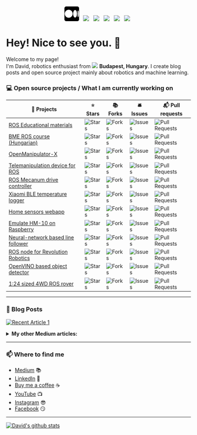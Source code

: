 <p align='center'>
<a href="https://medium.com/@david.dudas"><img height="40" src="https://github.com/dudasdavid/dudasdavid/blob/main/icon/medium.svg"></a>&nbsp;&nbsp;
<a href="https://www.linkedin.com/in/dudasdavid/"><img height="40" src="https://github.com/dudasdavid/dudasdavid/blob/main/icon/linkedin.svg"></a>&nbsp;&nbsp;
<a href="https://www.buymeacoffee.com/dudasdavid"><img height="40" src="https://github.com/dudasdavid/dudasdavid/blob/main/icon/coffee-cup.svg"></a>&nbsp;&nbsp;
<a href="https://www.youtube.com/channel/UCIlLU4F6OjgSLKGHUTe-_Kw"><img height="40" src="https://github.com/dudasdavid/dudasdavid/blob/main/icon/youtube.svg"></a>&nbsp;&nbsp;
<a href="https://instagram.com/ddudas"><img height="40" src="https://github.com/dudasdavid/dudasdavid/blob/main/icon/instagram.svg"></a>&nbsp;&nbsp;
<a href="https://www.facebook.com/dudasd/"><img height="40" src="https://github.com/dudasdavid/dudasdavid/blob/main/icon/facebook.svg"></a>&nbsp;&nbsp;
</p>

# Hey! Nice to see you. 👋

Welcome to my page! </br> I'm David, robotics enthusiast from <img src="https://raw.githubusercontent.com/dudasdavid/dudasdavid/main/icon/hungary.svg" width="13"/> <b>Budapest, Hungary</b>.
I create blog posts and open source project mainly about robotics and machine learning.

### 💻 Open source projects / What I am currently working on
<!--
      <td><img alt="Stars" src="https://img.shields.io/github/stars/dudasdavid/open_manipulator?style=flat-square&labelColor=343b41"/></td>
      <td><img alt="Forks" src="https://img.shields.io/github/forks/dudasdavid/open_manipulator?style=flat-square&labelColor=343b41"/></td>
      <td><img alt="Issues" src="https://img.shields.io/github/issues/dudasdavid/open_manipulator?style=flat-square&labelColor=343b41"/></td>
      <td><img alt="Pull Requests" src="https://img.shields.io/github/issues-pr/dudasdavid/open_manipulator?style=flat-square&labelColor=343b41"/></td>

https://github.com/hungarianrobot/Project-2-Mapping
-->


| 🚀 Projects                                                                           | ⭐ Stars | 📚 Forks | 🛎 Issues | 📬 Pull requests |
|----------------------------------------------------------------------------------------|----------|-----------|----------|-------------------|
| [ROS Educational materials](https://github.com/hungarianrobot)                         | <img alt="Stars" src="https://img.shields.io/github/stars/hungarianrobot/Project-2-Mapping?style=flat-square&labelColor=343b41"/> | <img alt="Forks" src="https://img.shields.io/github/forks/hungarianrobot/Project-2-Mapping?style=flat-square&labelColor=343b41"/> | <img alt="Issues" src="https://img.shields.io/github/issues/hungarianrobot/Project-2-Mapping?style=flat-square&labelColor=343b41"/> | <img alt="Pull Requests" src="https://img.shields.io/github/issues-pr/hungarianrobot/Project-2-Mapping?style=flat-square&labelColor=343b41"/> |
| [BME ROS course (Hungarian)](https://github.com/MOGI-ROS)                         | <img alt="Stars" src="https://img.shields.io/github/stars/MOGI-ROS/Week-1-2-Introduction-to-ROS?style=flat-square&labelColor=343b41"/> | <img alt="Forks" src="https://img.shields.io/github/forks/MOGI-ROS/Week-1-2-Introduction-to-ROS?style=flat-square&labelColor=343b41"/> | <img alt="Issues" src="https://img.shields.io/github/issues/MOGI-ROS/Week-1-2-Introduction-to-ROS?style=flat-square&labelColor=343b41"/> | <img alt="Pull Requests" src="https://img.shields.io/github/issues-pr/MOGI-ROS/Week-1-2-Introduction-to-ROS?style=flat-square&labelColor=343b41"/> |
| [OpenManipulator-X](https://github.com/dudasdavid/open_manipulator)                    | <img alt="Stars" src="https://img.shields.io/github/stars/dudasdavid/open_manipulator?style=flat-square&labelColor=343b41"/> | <img alt="Forks" src="https://img.shields.io/github/forks/dudasdavid/open_manipulator?style=flat-square&labelColor=343b41"/> | <img alt="Issues" src="https://img.shields.io/github/issues/dudasdavid/open_manipulator?style=flat-square&labelColor=343b41"/> | <img alt="Pull Requests" src="https://img.shields.io/github/issues-pr/dudasdavid/open_manipulator?style=flat-square&labelColor=343b41"/> |
| [Telemanipulation device for ROS](https://github.com/dudasdavid/HapticDevice)          | <img alt="Stars" src="https://img.shields.io/github/stars/dudasdavid/HapticDevice?style=flat-square&labelColor=343b41"/> | <img alt="Forks" src="https://img.shields.io/github/forks/dudasdavid/HapticDevice?style=flat-square&labelColor=343b41"/> | <img alt="Issues" src="https://img.shields.io/github/issues/dudasdavid/HapticDevice?style=flat-square&labelColor=343b41"/> | <img alt="Pull Requests" src="https://img.shields.io/github/issues-pr/dudasdavid/HapticDevice?style=flat-square&labelColor=343b41"/> |
| [ROS Mecanum drive controller](https://github.com/dudasdavid/mecanum_drive)          | <img alt="Stars" src="https://img.shields.io/github/stars/dudasdavid/mecanum_drive?style=flat-square&labelColor=343b41"/> | <img alt="Forks" src="https://img.shields.io/github/forks/dudasdavid/mecanum_drive?style=flat-square&labelColor=343b41"/> | <img alt="Issues" src="https://img.shields.io/github/issues/dudasdavid/mecanum_drive?style=flat-square&labelColor=343b41"/> | <img alt="Pull Requests" src="https://img.shields.io/github/issues-pr/dudasdavid/mecanum_drive?style=flat-square&labelColor=343b41"/> |
| [Xiaomi BLE temperature logger](https://github.com/dudasdavid/XiaomiTemperatureSensor)          | <img alt="Stars" src="https://img.shields.io/github/stars/dudasdavid/XiaomiTemperatureSensor?style=flat-square&labelColor=343b41"/> | <img alt="Forks" src="https://img.shields.io/github/forks/dudasdavid/XiaomiTemperatureSensor?style=flat-square&labelColor=343b41"/> | <img alt="Issues" src="https://img.shields.io/github/issues/dudasdavid/XiaomiTemperatureSensor?style=flat-square&labelColor=343b41"/> | <img alt="Pull Requests" src="https://img.shields.io/github/issues-pr/dudasdavid/XiaomiTemperatureSensor?style=flat-square&labelColor=343b41"/> |
| [Home sensors webapp](https://github.com/dudasdavid/HomeSensorsWebApp)          | <img alt="Stars" src="https://img.shields.io/github/stars/dudasdavid/HomeSensorsWebApp?style=flat-square&labelColor=343b41"/> | <img alt="Forks" src="https://img.shields.io/github/forks/dudasdavid/HomeSensorsWebApp?style=flat-square&labelColor=343b41"/> | <img alt="Issues" src="https://img.shields.io/github/issues/dudasdavid/HomeSensorsWebApp?style=flat-square&labelColor=343b41"/> | <img alt="Pull Requests" src="https://img.shields.io/github/issues-pr/dudasdavid/HomeSensorsWebApp?style=flat-square&labelColor=343b41"/> |
| [Emulate HM-10 on Raspberry](https://github.com/dudasdavid/Raspberry-HM-10)          | <img alt="Stars" src="https://img.shields.io/github/stars/dudasdavid/Raspberry-HM-10?style=flat-square&labelColor=343b41"/> | <img alt="Forks" src="https://img.shields.io/github/forks/dudasdavid/Raspberry-HM-10?style=flat-square&labelColor=343b41"/> | <img alt="Issues" src="https://img.shields.io/github/issues/dudasdavid/Raspberry-HM-10?style=flat-square&labelColor=343b41"/> | <img alt="Pull Requests" src="https://img.shields.io/github/issues-pr/dudasdavid/Raspberry-HM-10?style=flat-square&labelColor=343b41"/> |
| [Neural-network based line follower](https://github.com/dudasdavid/line_follower)      | <img alt="Stars" src="https://img.shields.io/github/stars/dudasdavid/line_follower?style=flat-square&labelColor=343b41"/> | <img alt="Forks" src="https://img.shields.io/github/forks/dudasdavid/line_follower?style=flat-square&labelColor=343b41"/> | <img alt="Issues" src="https://img.shields.io/github/issues/dudasdavid/line_follower?style=flat-square&labelColor=343b41"/> | <img alt="Pull Requests" src="https://img.shields.io/github/issues-pr/dudasdavid/line_follower?style=flat-square&labelColor=343b41"/> |
| [ROS node for Revolution Robotics](https://github.com/dudasdavid/revvyframework_ros)   | <img alt="Stars" src="https://img.shields.io/github/stars/dudasdavid/revvyframework_ros?style=flat-square&labelColor=343b41"/> | <img alt="Forks" src="https://img.shields.io/github/forks/dudasdavid/revvyframework_ros?style=flat-square&labelColor=343b41"/> | <img alt="Issues" src="https://img.shields.io/github/issues/dudasdavid/revvyframework_ros?style=flat-square&labelColor=343b41"/> | <img alt="Pull Requests" src="https://img.shields.io/github/issues-pr/dudasdavid/revvyframework_ros?style=flat-square&labelColor=343b41"/> |
| [OpenVINO based object detector](https://github.com/dudasdavid/OpenVINO-ObjectDetector)| <img alt="Stars" src="https://img.shields.io/github/stars/dudasdavid/OpenVINO-ObjectDetector?style=flat-square&labelColor=343b41"/> | <img alt="Forks" src="https://img.shields.io/github/forks/dudasdavid/OpenVINO-ObjectDetector?style=flat-square&labelColor=343b41"/> | <img alt="Issues" src="https://img.shields.io/github/issues/dudasdavid/OpenVINO-ObjectDetector?style=flat-square&labelColor=343b41"/> | <img alt="Pull Requests" src="https://img.shields.io/github/issues-pr/dudasdavid/OpenVINO-ObjectDetector?style=flat-square&labelColor=343b41"/> |
| [1:24 sized 4WD ROS rover](https://github.com/dudasdavid/4WD-ROS-Rover)                | <img alt="Stars" src="https://img.shields.io/github/stars/dudasdavid/4WD-ROS-Rover?style=flat-square&labelColor=343b41"/> | <img alt="Forks" src="https://img.shields.io/github/forks/dudasdavid/4WD-ROS-Rover?style=flat-square&labelColor=343b41"/> | <img alt="Issues" src="https://img.shields.io/github/issues/dudasdavid/4WD-ROS-Rover?style=flat-square&labelColor=343b41"/> | <img alt="Pull Requests" src="https://img.shields.io/github/issues-pr/dudasdavid/4WD-ROS-Rover?style=flat-square&labelColor=343b41"/> |


---

### 📰 Blog Posts
<a target="_blank" href="https://github-readme-medium-recent-article.vercel.app/medium/@david.dudas/1"><img src="https://github-readme-medium-recent-article.vercel.app/medium/@david.dudas/1" alt="Recent Article 1"></a>
 
<details>
<summary><strong>My other Medium articles:</strong></summary>
 
<a target="_blank" href="https://github-readme-medium-recent-article.vercel.app/medium/@david.dudas/0"><img src="https://github-readme-medium-recent-article.vercel.app/medium/@david.dudas/0" alt="Recent Article 0"></a>
  
<a target="_blank" href="https://github-readme-medium-recent-article.vercel.app/medium/@david.dudas/2"><img src="https://github-readme-medium-recent-article.vercel.app/medium/@david.dudas/2" alt="Recent Article 2"></a>
</details>

---

### 📫 Where to find me
- [Medium](https://medium.com/@david.dudas) :books:
- [LinkedIn](https://www.linkedin.com/in/dudasdavid/) :briefcase:
- [Buy me a coffee](https://www.buymeacoffee.com/dudasdavid) :coffee:
- [YouTube](https://www.youtube.com/channel/UCIlLU4F6OjgSLKGHUTe-_Kw) :tv:
- [Instagram](https://instagram.com/ddudas) :sunglasses:
- [Facebook](https://www.facebook.com/dudasd/) :smirk:  

---

[![David's github stats](https://github-readme-stats.vercel.app/api?username=dudasdavid&count_private=true&show_icons=true&theme=tokyonight&hide_rank=false)](https://github.com/anuraghazra/github-readme-stats)
<!--
[![Top Langs](https://github-readme-stats.vercel.app/api/top-langs/?username=dudasdavid&layout=compact&hide=g-code,assembly,html&langs_count=8)](https://github.com/anuraghazra/github-readme-stats)
-->



<!--
**dudasdavid/dudasdavid** is a ✨ _special_ ✨ repository because its `README.md` (this file) appears on your GitHub profile.

Here are some ideas to get you started:

- 🔭 I’m currently working on ...
- 🌱 I’m currently learning ...
- 👯 I’m looking to collaborate on ...
- 🤔 I’m looking for help with ...
- 💬 Ask me about ...
- 📫 How to reach me: ...
- 😄 Pronouns: ...
- ⚡ Fun fact: ...
-->
